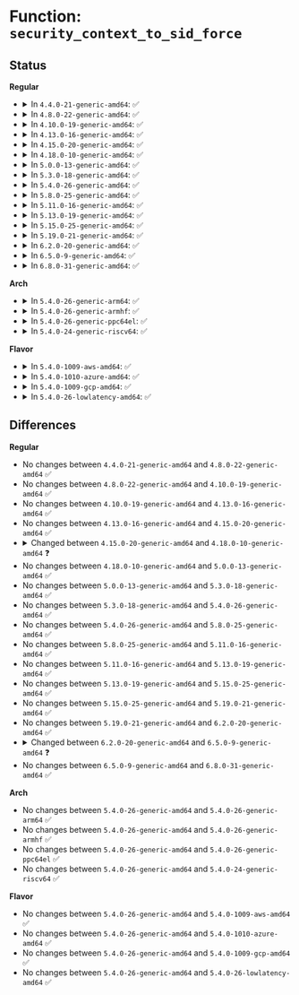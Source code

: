# Function: <code>security_context_to_sid_force</code>

## Status
<b>Regular</b>
<ul>
<li>
<details>
<summary>In <code>4.4.0-21-generic-amd64</code>: ✅</summary>

```c
int security_context_to_sid_force(const char * scontext, u32 scontext_len, u32 * sid)
```

```json
{
  "name": "security_context_to_sid_force",
  "collision_type": "Unique Global",
  "inline_type": "No",
  "funcs": [
    {
      "addr": 18446744071582352592,
      "name": "security_context_to_sid_force",
      "external": true,
      "loc": "security/selinux/ss/services.c:1506",
      "file": "security/selinux/ss/services.c",
      "inline": "seen, unknown",
      "caller_inline": [],
      "caller_func": [
        "security/selinux/hooks.c:selinux_inode_post_setxattr",
        "security/selinux/hooks.c:selinux_setprocattr",
        "security/selinux/hooks.c:selinux_inode_setxattr"
      ]
    }
  ],
  "symbols": [
    {
      "addr": 18446744071582352592,
      "name": "security_context_to_sid_force",
      "section": ".text",
      "bind": "STB_GLOBAL",
      "size": 30
    }
  ]
}
```
</details>
</li>
<li>
<details>
<summary>In <code>4.8.0-22-generic-amd64</code>: ✅</summary>

```c
int security_context_to_sid_force(const char * scontext, u32 scontext_len, u32 * sid)
```

```json
{
  "name": "security_context_to_sid_force",
  "collision_type": "Unique Global",
  "inline_type": "No",
  "funcs": [
    {
      "addr": 18446744071582573600,
      "name": "security_context_to_sid_force",
      "external": true,
      "loc": "security/selinux/ss/services.c:1500",
      "file": "security/selinux/ss/services.c",
      "inline": "seen, unknown",
      "caller_inline": [],
      "caller_func": [
        "security/selinux/hooks.c:selinux_setprocattr",
        "security/selinux/hooks.c:selinux_inode_post_setxattr",
        "security/selinux/hooks.c:selinux_inode_setxattr"
      ]
    }
  ],
  "symbols": [
    {
      "addr": 18446744071582573600,
      "name": "security_context_to_sid_force",
      "section": ".text",
      "bind": "STB_GLOBAL",
      "size": 30
    }
  ]
}
```
</details>
</li>
<li>
<details>
<summary>In <code>4.10.0-19-generic-amd64</code>: ✅</summary>

```c
int security_context_to_sid_force(const char * scontext, u32 scontext_len, u32 * sid)
```

```json
{
  "name": "security_context_to_sid_force",
  "collision_type": "Unique Global",
  "inline_type": "No",
  "funcs": [
    {
      "addr": 18446744071582666816,
      "name": "security_context_to_sid_force",
      "external": true,
      "loc": "security/selinux/ss/services.c:1500",
      "file": "security/selinux/ss/services.c",
      "inline": "seen, unknown",
      "caller_inline": [],
      "caller_func": [
        "security/selinux/hooks.c:selinux_setprocattr",
        "security/selinux/hooks.c:selinux_inode_post_setxattr",
        "security/selinux/hooks.c:selinux_inode_setxattr"
      ]
    }
  ],
  "symbols": [
    {
      "addr": 18446744071582666816,
      "name": "security_context_to_sid_force",
      "section": ".text",
      "bind": "STB_GLOBAL",
      "size": 30
    }
  ]
}
```
</details>
</li>
<li>
<details>
<summary>In <code>4.13.0-16-generic-amd64</code>: ✅</summary>

```c
int security_context_to_sid_force(const char * scontext, u32 scontext_len, u32 * sid)
```

```json
{
  "name": "security_context_to_sid_force",
  "collision_type": "Unique Global",
  "inline_type": "No",
  "funcs": [
    {
      "addr": 18446744071582759408,
      "name": "security_context_to_sid_force",
      "external": true,
      "loc": "security/selinux/ss/services.c:1512",
      "file": "security/selinux/ss/services.c",
      "inline": "seen, unknown",
      "caller_inline": [],
      "caller_func": [
        "security/selinux/hooks.c:selinux_setprocattr",
        "security/selinux/hooks.c:selinux_inode_post_setxattr",
        "security/selinux/hooks.c:selinux_inode_setxattr"
      ]
    }
  ],
  "symbols": [
    {
      "addr": 18446744071582759408,
      "name": "security_context_to_sid_force",
      "section": ".text",
      "bind": "STB_GLOBAL",
      "size": 30
    }
  ]
}
```
</details>
</li>
<li>
<details>
<summary>In <code>4.15.0-20-generic-amd64</code>: ✅</summary>

```c
int security_context_to_sid_force(const char * scontext, u32 scontext_len, u32 * sid)
```

```json
{
  "name": "security_context_to_sid_force",
  "collision_type": "Unique Global",
  "inline_type": "No",
  "funcs": [
    {
      "addr": 18446744071582915424,
      "name": "security_context_to_sid_force",
      "external": true,
      "loc": "security/selinux/ss/services.c:1515",
      "file": "security/selinux/ss/services.c",
      "inline": "seen, unknown",
      "caller_inline": [],
      "caller_func": [
        "security/selinux/hooks.c:selinux_setprocattr",
        "security/selinux/hooks.c:selinux_inode_post_setxattr",
        "security/selinux/hooks.c:selinux_inode_setxattr"
      ]
    }
  ],
  "symbols": [
    {
      "addr": 18446744071582915424,
      "name": "security_context_to_sid_force",
      "section": ".text",
      "bind": "STB_GLOBAL",
      "size": 30
    }
  ]
}
```
</details>
</li>
<li>
<details>
<summary>In <code>4.18.0-10-generic-amd64</code>: ✅</summary>

```c
int security_context_to_sid_force(struct selinux_state * state, const char * scontext, u32 scontext_len, u32 * sid)
```

```json
{
  "name": "security_context_to_sid_force",
  "collision_type": "Unique Global",
  "inline_type": "No",
  "funcs": [
    {
      "addr": 18446744071583113664,
      "name": "security_context_to_sid_force",
      "external": true,
      "loc": "security/selinux/ss/services.c:1564",
      "file": "security/selinux/ss/services.c",
      "inline": "seen, unknown",
      "caller_inline": [],
      "caller_func": [
        "security/selinux/hooks.c:selinux_setprocattr",
        "security/selinux/hooks.c:selinux_inode_post_setxattr",
        "security/selinux/hooks.c:selinux_inode_setxattr"
      ]
    }
  ],
  "symbols": [
    {
      "addr": 18446744071583113664,
      "name": "security_context_to_sid_force",
      "section": ".text",
      "bind": "STB_GLOBAL",
      "size": 45
    }
  ]
}
```
</details>
</li>
<li>
<details>
<summary>In <code>5.0.0-13-generic-amd64</code>: ✅</summary>

```c
int security_context_to_sid_force(struct selinux_state * state, const char * scontext, u32 scontext_len, u32 * sid)
```

```json
{
  "name": "security_context_to_sid_force",
  "collision_type": "Unique Global",
  "inline_type": "No",
  "funcs": [
    {
      "addr": 18446744071583229664,
      "name": "security_context_to_sid_force",
      "external": true,
      "loc": "security/selinux/ss/services.c:1557",
      "file": "security/selinux/ss/services.c",
      "inline": "seen, unknown",
      "caller_inline": [],
      "caller_func": [
        "security/selinux/hooks.c:selinux_setprocattr",
        "security/selinux/hooks.c:selinux_inode_post_setxattr",
        "security/selinux/hooks.c:selinux_inode_setxattr"
      ]
    }
  ],
  "symbols": [
    {
      "addr": 18446744071583229664,
      "name": "security_context_to_sid_force",
      "section": ".text",
      "bind": "STB_GLOBAL",
      "size": 45
    }
  ]
}
```
</details>
</li>
<li>
<details>
<summary>In <code>5.3.0-18-generic-amd64</code>: ✅</summary>

```c
int security_context_to_sid_force(struct selinux_state * state, const char * scontext, u32 scontext_len, u32 * sid)
```

```json
{
  "name": "security_context_to_sid_force",
  "collision_type": "Unique Global",
  "inline_type": "No",
  "funcs": [
    {
      "addr": 18446744071583416416,
      "name": "security_context_to_sid_force",
      "external": true,
      "loc": "security/selinux/ss/services.c:1567",
      "file": "security/selinux/ss/services.c",
      "inline": "seen, unknown",
      "caller_inline": [],
      "caller_func": [
        "security/selinux/hooks.c:selinux_setprocattr",
        "security/selinux/hooks.c:selinux_inode_post_setxattr",
        "security/selinux/hooks.c:selinux_inode_setxattr"
      ]
    }
  ],
  "symbols": [
    {
      "addr": 18446744071583416416,
      "name": "security_context_to_sid_force",
      "section": ".text",
      "bind": "STB_GLOBAL",
      "size": 45
    }
  ]
}
```
</details>
</li>
<li>
<details>
<summary>In <code>5.4.0-26-generic-amd64</code>: ✅</summary>

```c
int security_context_to_sid_force(struct selinux_state * state, const char * scontext, u32 scontext_len, u32 * sid)
```

```json
{
  "name": "security_context_to_sid_force",
  "collision_type": "Unique Global",
  "inline_type": "No",
  "funcs": [
    {
      "addr": 18446744071583522320,
      "name": "security_context_to_sid_force",
      "external": true,
      "loc": "security/selinux/ss/services.c:1567",
      "file": "security/selinux/ss/services.c",
      "inline": "seen, unknown",
      "caller_inline": [],
      "caller_func": [
        "security/selinux/hooks.c:selinux_setprocattr",
        "security/selinux/hooks.c:selinux_inode_post_setxattr",
        "security/selinux/hooks.c:selinux_inode_setxattr"
      ]
    }
  ],
  "symbols": [
    {
      "addr": 18446744071583522320,
      "name": "security_context_to_sid_force",
      "section": ".text",
      "bind": "STB_GLOBAL",
      "size": 45
    }
  ]
}
```
</details>
</li>
<li>
<details>
<summary>In <code>5.8.0-25-generic-amd64</code>: ✅</summary>

```c
int security_context_to_sid_force(struct selinux_state * state, const char * scontext, u32 scontext_len, u32 * sid)
```

```json
{
  "name": "security_context_to_sid_force",
  "collision_type": "Unique Global",
  "inline_type": "No",
  "funcs": [
    {
      "addr": 18446744071583872464,
      "name": "security_context_to_sid_force",
      "external": true,
      "loc": "security/selinux/ss/services.c:1610",
      "file": "security/selinux/ss/services.c",
      "inline": "seen, unknown",
      "caller_inline": [],
      "caller_func": [
        "security/selinux/hooks.c:selinux_setprocattr",
        "security/selinux/hooks.c:selinux_inode_post_setxattr",
        "security/selinux/hooks.c:selinux_inode_setxattr"
      ]
    }
  ],
  "symbols": [
    {
      "addr": 18446744071583872464,
      "name": "security_context_to_sid_force",
      "section": ".text",
      "bind": "STB_GLOBAL",
      "size": 27
    }
  ]
}
```
</details>
</li>
<li>
<details>
<summary>In <code>5.11.0-16-generic-amd64</code>: ✅</summary>

```c
int security_context_to_sid_force(struct selinux_state * state, const char * scontext, u32 scontext_len, u32 * sid)
```

```json
{
  "name": "security_context_to_sid_force",
  "collision_type": "Unique Global",
  "inline_type": "No",
  "funcs": [
    {
      "addr": 18446744071583993312,
      "name": "security_context_to_sid_force",
      "external": true,
      "loc": "security/selinux/ss/services.c:1629",
      "file": "security/selinux/ss/services.c",
      "inline": "seen, unknown",
      "caller_inline": [],
      "caller_func": [
        "security/selinux/hooks.c:selinux_setprocattr",
        "security/selinux/hooks.c:selinux_inode_post_setxattr",
        "security/selinux/hooks.c:selinux_inode_setxattr"
      ]
    }
  ],
  "symbols": [
    {
      "addr": 18446744071583993312,
      "name": "security_context_to_sid_force",
      "section": ".text",
      "bind": "STB_GLOBAL",
      "size": 27
    }
  ]
}
```
</details>
</li>
<li>
<details>
<summary>In <code>5.13.0-19-generic-amd64</code>: ✅</summary>

```c
int security_context_to_sid_force(struct selinux_state * state, const char * scontext, u32 scontext_len, u32 * sid)
```

```json
{
  "name": "security_context_to_sid_force",
  "collision_type": "Unique Global",
  "inline_type": "No",
  "funcs": [
    {
      "addr": 18446744071584020240,
      "name": "security_context_to_sid_force",
      "external": true,
      "loc": "security/selinux/ss/services.c:1641",
      "file": "security/selinux/ss/services.c",
      "inline": "seen, unknown",
      "caller_inline": [],
      "caller_func": [
        "security/selinux/hooks.c:selinux_setprocattr",
        "security/selinux/hooks.c:selinux_inode_post_setxattr",
        "security/selinux/hooks.c:selinux_inode_setxattr"
      ]
    }
  ],
  "symbols": [
    {
      "addr": 18446744071584020240,
      "name": "security_context_to_sid_force",
      "section": ".text",
      "bind": "STB_GLOBAL",
      "size": 27
    }
  ]
}
```
</details>
</li>
<li>
<details>
<summary>In <code>5.15.0-25-generic-amd64</code>: ✅</summary>

```c
int security_context_to_sid_force(struct selinux_state * state, const char * scontext, u32 scontext_len, u32 * sid)
```

```json
{
  "name": "security_context_to_sid_force",
  "collision_type": "Unique Global",
  "inline_type": "No",
  "funcs": [
    {
      "addr": 18446744071584389696,
      "name": "security_context_to_sid_force",
      "external": true,
      "loc": "security/selinux/ss/services.c:1647",
      "file": "security/selinux/ss/services.c",
      "inline": "seen, unknown",
      "caller_inline": [],
      "caller_func": [
        "security/selinux/hooks.c:selinux_setprocattr",
        "security/selinux/hooks.c:selinux_inode_post_setxattr",
        "security/selinux/hooks.c:selinux_inode_setxattr"
      ]
    }
  ],
  "symbols": [
    {
      "addr": 18446744071584389696,
      "name": "security_context_to_sid_force",
      "section": ".text",
      "bind": "STB_GLOBAL",
      "size": 27
    }
  ]
}
```
</details>
</li>
<li>
<details>
<summary>In <code>5.19.0-21-generic-amd64</code>: ✅</summary>

```c
int security_context_to_sid_force(struct selinux_state * state, const char * scontext, u32 scontext_len, u32 * sid)
```

```json
{
  "name": "security_context_to_sid_force",
  "collision_type": "Unique Global",
  "inline_type": "No",
  "funcs": [
    {
      "addr": 18446744071585015712,
      "name": "security_context_to_sid_force",
      "external": true,
      "loc": "security/selinux/ss/services.c:1646",
      "file": "security/selinux/ss/services.c",
      "inline": "seen, unknown",
      "caller_inline": [],
      "caller_func": [
        "security/selinux/hooks.c:selinux_setprocattr",
        "security/selinux/hooks.c:selinux_inode_post_setxattr",
        "security/selinux/hooks.c:selinux_inode_setxattr"
      ]
    }
  ],
  "symbols": [
    {
      "addr": 18446744071585015712,
      "name": "security_context_to_sid_force",
      "section": ".text",
      "bind": "STB_GLOBAL",
      "size": 45
    }
  ]
}
```
</details>
</li>
<li>
<details>
<summary>In <code>6.2.0-20-generic-amd64</code>: ✅</summary>

```c
int security_context_to_sid_force(struct selinux_state * state, const char * scontext, u32 scontext_len, u32 * sid)
```

```json
{
  "name": "security_context_to_sid_force",
  "collision_type": "Unique Global",
  "inline_type": "No",
  "funcs": [
    {
      "addr": 18446744071585731936,
      "name": "security_context_to_sid_force",
      "external": true,
      "loc": "security/selinux/ss/services.c:1640",
      "file": "security/selinux/ss/services.c",
      "inline": "seen, unknown",
      "caller_inline": [],
      "caller_func": [
        "security/selinux/hooks.c:selinux_setprocattr",
        "security/selinux/hooks.c:selinux_inode_post_setxattr",
        "security/selinux/hooks.c:selinux_inode_setxattr"
      ]
    }
  ],
  "symbols": [
    {
      "addr": 18446744071585731936,
      "name": "security_context_to_sid_force",
      "section": ".text",
      "bind": "STB_GLOBAL",
      "size": 45
    }
  ]
}
```
</details>
</li>
<li>
<details>
<summary>In <code>6.5.0-9-generic-amd64</code>: ✅</summary>

```c
int security_context_to_sid_force(const char * scontext, u32 scontext_len, u32 * sid)
```

```json
{
  "name": "security_context_to_sid_force",
  "collision_type": "Unique Global",
  "inline_type": "No",
  "funcs": [
    {
      "addr": 18446744071585962736,
      "name": "security_context_to_sid_force",
      "external": true,
      "loc": "security/selinux/ss/services.c:1619",
      "file": "security/selinux/ss/services.c",
      "inline": "seen, unknown",
      "caller_inline": [],
      "caller_func": [
        "security/selinux/hooks.c:selinux_setprocattr",
        "security/selinux/hooks.c:selinux_inode_post_setxattr",
        "security/selinux/hooks.c:selinux_inode_setxattr"
      ]
    }
  ],
  "symbols": [
    {
      "addr": 18446744071585962736,
      "name": "security_context_to_sid_force",
      "section": ".text",
      "bind": "STB_GLOBAL",
      "size": 48
    }
  ]
}
```
</details>
</li>
<li>
<details>
<summary>In <code>6.8.0-31-generic-amd64</code>: ✅</summary>

```c
int security_context_to_sid_force(const char * scontext, u32 scontext_len, u32 * sid)
```

```json
{
  "name": "security_context_to_sid_force",
  "collision_type": "Unique Global",
  "inline_type": "No",
  "funcs": [
    {
      "addr": 18446744071586211584,
      "name": "security_context_to_sid_force",
      "external": true,
      "loc": "security/selinux/ss/services.c:1630",
      "file": "security/selinux/ss/services.c",
      "inline": "seen, unknown",
      "caller_inline": [],
      "caller_func": [
        "security/selinux/hooks.c:selinux_lsm_setattr",
        "security/selinux/hooks.c:selinux_inode_post_setxattr",
        "security/selinux/hooks.c:selinux_inode_setxattr"
      ]
    }
  ],
  "symbols": [
    {
      "addr": 18446744071586211584,
      "name": "security_context_to_sid_force",
      "section": ".text",
      "bind": "STB_GLOBAL",
      "size": 48
    }
  ]
}
```
</details>
</li>
</ul>
<b>Arch</b>
<ul>
<li>
<details>
<summary>In <code>5.4.0-26-generic-arm64</code>: ✅</summary>

```c
int security_context_to_sid_force(struct selinux_state * state, const char * scontext, u32 scontext_len, u32 * sid)
```

```json
{
  "name": "security_context_to_sid_force",
  "collision_type": "Unique Global",
  "inline_type": "No",
  "funcs": [
    {
      "addr": 18446603336495289952,
      "name": "security_context_to_sid_force",
      "external": true,
      "loc": "security/selinux/ss/services.c:1567",
      "file": "security/selinux/ss/services.c",
      "inline": "seen, unknown",
      "caller_inline": [],
      "caller_func": [
        "security/selinux/hooks.c:selinux_setprocattr",
        "security/selinux/hooks.c:selinux_inode_post_setxattr",
        "security/selinux/hooks.c:selinux_inode_setxattr"
      ]
    }
  ],
  "symbols": [
    {
      "addr": 18446603336495289952,
      "name": "security_context_to_sid_force",
      "section": ".text",
      "bind": "STB_GLOBAL",
      "size": 92
    }
  ]
}
```
</details>
</li>
<li>
<details>
<summary>In <code>5.4.0-26-generic-armhf</code>: ✅</summary>

```c
int security_context_to_sid_force(struct selinux_state * state, const char * scontext, u32 scontext_len, u32 * sid)
```

```json
{
  "name": "security_context_to_sid_force",
  "collision_type": "Unique Global",
  "inline_type": "No",
  "funcs": [
    {
      "addr": 3228671808,
      "name": "security_context_to_sid_force",
      "external": true,
      "loc": "security/selinux/ss/services.c:1567",
      "file": "security/selinux/ss/services.c",
      "inline": "seen, unknown",
      "caller_inline": [],
      "caller_func": [
        "security/selinux/hooks.c:selinux_setprocattr",
        "security/selinux/hooks.c:selinux_inode_post_setxattr",
        "security/selinux/hooks.c:selinux_inode_setxattr"
      ]
    }
  ],
  "symbols": [
    {
      "addr": 3228671808,
      "name": "security_context_to_sid_force",
      "section": ".text",
      "bind": "STB_GLOBAL",
      "size": 56
    }
  ]
}
```
</details>
</li>
<li>
<details>
<summary>In <code>5.4.0-26-generic-ppc64el</code>: ✅</summary>

```c
int security_context_to_sid_force(struct selinux_state * state, const char * scontext, u32 scontext_len, u32 * sid)
```

```json
{
  "name": "security_context_to_sid_force",
  "collision_type": "Unique Global",
  "inline_type": "No",
  "funcs": [
    {
      "addr": 13835058055289274112,
      "name": "security_context_to_sid_force",
      "external": true,
      "loc": "security/selinux/ss/services.c:1567",
      "file": "security/selinux/ss/services.c",
      "inline": "seen, unknown",
      "caller_inline": [],
      "caller_func": [
        "security/selinux/hooks.c:selinux_setprocattr",
        "security/selinux/hooks.c:selinux_inode_post_setxattr",
        "security/selinux/hooks.c:selinux_inode_setxattr"
      ]
    }
  ],
  "symbols": [
    {
      "addr": 13835058055289274112,
      "name": "security_context_to_sid_force",
      "section": ".text",
      "bind": "STB_GLOBAL",
      "size": 56
    }
  ]
}
```
</details>
</li>
<li>
<details>
<summary>In <code>5.4.0-24-generic-riscv64</code>: ✅</summary>

```c
int security_context_to_sid_force(struct selinux_state * state, const char * scontext, u32 scontext_len, u32 * sid)
```

```json
{
  "name": "security_context_to_sid_force",
  "collision_type": "Unique Global",
  "inline_type": "No",
  "funcs": [
    {
      "addr": 18446743936274512702,
      "name": "security_context_to_sid_force",
      "external": true,
      "loc": "security/selinux/ss/services.c:1567",
      "file": "security/selinux/ss/services.c",
      "inline": "seen, unknown",
      "caller_inline": [],
      "caller_func": [
        "security/selinux/hooks.c:selinux_setprocattr",
        "security/selinux/hooks.c:selinux_inode_post_setxattr",
        "security/selinux/hooks.c:selinux_inode_setxattr"
      ]
    }
  ],
  "symbols": [
    {
      "addr": 18446743936274512702,
      "name": "security_context_to_sid_force",
      "section": ".text",
      "bind": "STB_GLOBAL",
      "size": 82
    }
  ]
}
```
</details>
</li>
</ul>
<b>Flavor</b>
<ul>
<li>
<details>
<summary>In <code>5.4.0-1009-aws-amd64</code>: ✅</summary>

```c
int security_context_to_sid_force(struct selinux_state * state, const char * scontext, u32 scontext_len, u32 * sid)
```

```json
{
  "name": "security_context_to_sid_force",
  "collision_type": "Unique Global",
  "inline_type": "No",
  "funcs": [
    {
      "addr": 18446744071583491056,
      "name": "security_context_to_sid_force",
      "external": true,
      "loc": "security/selinux/ss/services.c:1567",
      "file": "security/selinux/ss/services.c",
      "inline": "seen, unknown",
      "caller_inline": [],
      "caller_func": [
        "security/selinux/hooks.c:selinux_setprocattr",
        "security/selinux/hooks.c:selinux_inode_post_setxattr",
        "security/selinux/hooks.c:selinux_inode_setxattr"
      ]
    }
  ],
  "symbols": [
    {
      "addr": 18446744071583491056,
      "name": "security_context_to_sid_force",
      "section": ".text",
      "bind": "STB_GLOBAL",
      "size": 45
    }
  ]
}
```
</details>
</li>
<li>
<details>
<summary>In <code>5.4.0-1010-azure-amd64</code>: ✅</summary>

```c
int security_context_to_sid_force(struct selinux_state * state, const char * scontext, u32 scontext_len, u32 * sid)
```

```json
{
  "name": "security_context_to_sid_force",
  "collision_type": "Unique Global",
  "inline_type": "No",
  "funcs": [
    {
      "addr": 18446744071583428128,
      "name": "security_context_to_sid_force",
      "external": true,
      "loc": "security/selinux/ss/services.c:1567",
      "file": "security/selinux/ss/services.c",
      "inline": "seen, unknown",
      "caller_inline": [],
      "caller_func": [
        "security/selinux/hooks.c:selinux_setprocattr",
        "security/selinux/hooks.c:selinux_inode_post_setxattr",
        "security/selinux/hooks.c:selinux_inode_setxattr"
      ]
    }
  ],
  "symbols": [
    {
      "addr": 18446744071583428128,
      "name": "security_context_to_sid_force",
      "section": ".text",
      "bind": "STB_GLOBAL",
      "size": 45
    }
  ]
}
```
</details>
</li>
<li>
<details>
<summary>In <code>5.4.0-1009-gcp-amd64</code>: ✅</summary>

```c
int security_context_to_sid_force(struct selinux_state * state, const char * scontext, u32 scontext_len, u32 * sid)
```

```json
{
  "name": "security_context_to_sid_force",
  "collision_type": "Unique Global",
  "inline_type": "No",
  "funcs": [
    {
      "addr": 18446744071583474832,
      "name": "security_context_to_sid_force",
      "external": true,
      "loc": "security/selinux/ss/services.c:1567",
      "file": "security/selinux/ss/services.c",
      "inline": "seen, unknown",
      "caller_inline": [],
      "caller_func": [
        "security/selinux/hooks.c:selinux_setprocattr",
        "security/selinux/hooks.c:selinux_inode_post_setxattr",
        "security/selinux/hooks.c:selinux_inode_setxattr"
      ]
    }
  ],
  "symbols": [
    {
      "addr": 18446744071583474832,
      "name": "security_context_to_sid_force",
      "section": ".text",
      "bind": "STB_GLOBAL",
      "size": 45
    }
  ]
}
```
</details>
</li>
<li>
<details>
<summary>In <code>5.4.0-26-lowlatency-amd64</code>: ✅</summary>

```c
int security_context_to_sid_force(struct selinux_state * state, const char * scontext, u32 scontext_len, u32 * sid)
```

```json
{
  "name": "security_context_to_sid_force",
  "collision_type": "Unique Global",
  "inline_type": "No",
  "funcs": [
    {
      "addr": 18446744071583570992,
      "name": "security_context_to_sid_force",
      "external": true,
      "loc": "security/selinux/ss/services.c:1567",
      "file": "security/selinux/ss/services.c",
      "inline": "seen, unknown",
      "caller_inline": [],
      "caller_func": [
        "security/selinux/hooks.c:selinux_setprocattr",
        "security/selinux/hooks.c:selinux_inode_post_setxattr",
        "security/selinux/hooks.c:selinux_inode_setxattr"
      ]
    }
  ],
  "symbols": [
    {
      "addr": 18446744071583570992,
      "name": "security_context_to_sid_force",
      "section": ".text",
      "bind": "STB_GLOBAL",
      "size": 45
    }
  ]
}
```
</details>
</li>
</ul>

## Differences
<b>Regular</b>
<ul>
<li>
No changes between <code>4.4.0-21-generic-amd64</code> and <code>4.8.0-22-generic-amd64</code> ✅
</li>
<li>
No changes between <code>4.8.0-22-generic-amd64</code> and <code>4.10.0-19-generic-amd64</code> ✅
</li>
<li>
No changes between <code>4.10.0-19-generic-amd64</code> and <code>4.13.0-16-generic-amd64</code> ✅
</li>
<li>
No changes between <code>4.13.0-16-generic-amd64</code> and <code>4.15.0-20-generic-amd64</code> ✅
</li>
<li>
<details>
<summary>Changed between <code>4.15.0-20-generic-amd64</code> and <code>4.18.0-10-generic-amd64</code> ❓</summary>
<ul>
<li>
<b>Param added. </b>
<code>struct selinux_state * state</code>
</li>
<li>
<b>Param reordered. </b>
<code>scontext, scontext_len, sid</code> ➡️ <code>state, scontext, scontext_len, sid</code>
</li>
</ul>
</details>
</li>
<li>
No changes between <code>4.18.0-10-generic-amd64</code> and <code>5.0.0-13-generic-amd64</code> ✅
</li>
<li>
No changes between <code>5.0.0-13-generic-amd64</code> and <code>5.3.0-18-generic-amd64</code> ✅
</li>
<li>
No changes between <code>5.3.0-18-generic-amd64</code> and <code>5.4.0-26-generic-amd64</code> ✅
</li>
<li>
No changes between <code>5.4.0-26-generic-amd64</code> and <code>5.8.0-25-generic-amd64</code> ✅
</li>
<li>
No changes between <code>5.8.0-25-generic-amd64</code> and <code>5.11.0-16-generic-amd64</code> ✅
</li>
<li>
No changes between <code>5.11.0-16-generic-amd64</code> and <code>5.13.0-19-generic-amd64</code> ✅
</li>
<li>
No changes between <code>5.13.0-19-generic-amd64</code> and <code>5.15.0-25-generic-amd64</code> ✅
</li>
<li>
No changes between <code>5.15.0-25-generic-amd64</code> and <code>5.19.0-21-generic-amd64</code> ✅
</li>
<li>
No changes between <code>5.19.0-21-generic-amd64</code> and <code>6.2.0-20-generic-amd64</code> ✅
</li>
<li>
<details>
<summary>Changed between <code>6.2.0-20-generic-amd64</code> and <code>6.5.0-9-generic-amd64</code> ❓</summary>
<ul>
<li>
<b>Param removed. </b>
<code>struct selinux_state * state</code>
</li>
<li>
<b>Param reordered. </b>
<code>state, scontext, scontext_len, sid</code> ➡️ <code>scontext, scontext_len, sid</code>
</li>
</ul>
</details>
</li>
<li>
No changes between <code>6.5.0-9-generic-amd64</code> and <code>6.8.0-31-generic-amd64</code> ✅
</li>
</ul>
<b>Arch</b>
<ul>
<li>
No changes between <code>5.4.0-26-generic-amd64</code> and <code>5.4.0-26-generic-arm64</code> ✅
</li>
<li>
No changes between <code>5.4.0-26-generic-amd64</code> and <code>5.4.0-26-generic-armhf</code> ✅
</li>
<li>
No changes between <code>5.4.0-26-generic-amd64</code> and <code>5.4.0-26-generic-ppc64el</code> ✅
</li>
<li>
No changes between <code>5.4.0-26-generic-amd64</code> and <code>5.4.0-24-generic-riscv64</code> ✅
</li>
</ul>
<b>Flavor</b>
<ul>
<li>
No changes between <code>5.4.0-26-generic-amd64</code> and <code>5.4.0-1009-aws-amd64</code> ✅
</li>
<li>
No changes between <code>5.4.0-26-generic-amd64</code> and <code>5.4.0-1010-azure-amd64</code> ✅
</li>
<li>
No changes between <code>5.4.0-26-generic-amd64</code> and <code>5.4.0-1009-gcp-amd64</code> ✅
</li>
<li>
No changes between <code>5.4.0-26-generic-amd64</code> and <code>5.4.0-26-lowlatency-amd64</code> ✅
</li>
</ul>
